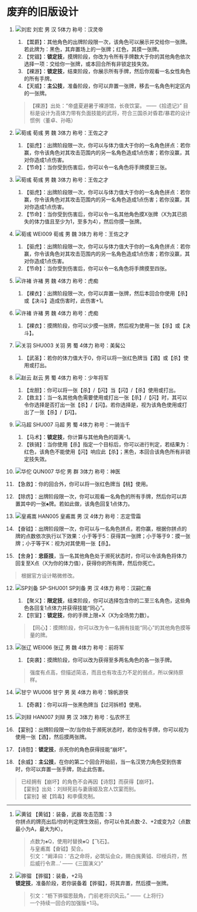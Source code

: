 # 废弃的旧版设计

1. ![刘宏](./assets/images/ext-main/ext1/E1-刘宏.jpg) 刘宏 男 汉 5体力 称号：汉灵帝
   1. 【鬻爵】：其他角色的出牌阶段限一次，该角色可以展示并交给你一张牌。若此牌为：黑色，其弃置场上的一张牌；红色，其摸一张牌。
   2. 【党锢】：**锁定技**，摸牌阶段，你改为令所有手牌数大于你的其他角色依次选择一项：交给你一张牌，或本回合所有非锁定技失效。
   3. 【裸游】：**锁定技**，结束阶段，你展示所有手牌，然后你观看一名女性角色的所有手牌。
   4. 【天威】：**主公技**，准备阶段，你可以弃置一张牌，移去一名角色判定区内的一张牌。

   > 【裸游】出处：“帝盛夏避暑于裸游馆，长夜饮宴。  ——《拾遗记》”
   > 目标是设计为高体力带有负面技能的武将，符合三国杀对昏君/暴君的设计惯例（董卓、孙晧）

2. ![荀彧](./assets/images/standard/ST-荀彧.jpg) 荀彧 男 魏 3体力 称号：王佐之才
   1. 【驱虎】：出牌阶段限一次，你可以与体力值大于你的一名角色拼点：若你赢，你令该角色对其攻击范围内的另一名角色造成1点伤害；若你没赢，其对你造成1点伤害。
   2. 【节命】：当你受到伤害后，你可以令一名角色将手牌摸至三张。
3. ![荀彧](./assets/images/standard/ST-荀彧-v2.jpg) 荀彧 男 魏 3体力 称号：王佐之才
   1. 【驱虎】：出牌阶段限一次，你可以与体力值大于你的一名角色拼点：若你赢，你令该角色对其攻击范围内的另一名角色造成1点伤害；若你没赢，其对你造成1点伤害。
   2. 【节命】：当你受到伤害后，你可以令一名其他角色摸X张牌（X为其已损失的体力值且至少为1，至多为4），然后你摸一张牌。
4. ![荀彧](./assets/images/standard/ST-荀彧-v3.jpg) WEI009 荀彧 男 魏 3体力 称号：王佐之才
   1. 【驱虎】：出牌阶段限一次，你可以与体力值大于你的一名角色拼点：若你赢，你令该角色对其攻击范围内的另一名角色造成1点伤害；若你没赢，其对你造成1点伤害。
   2. 【节命】：当你受到伤害后，你可以令一名角色将手牌摸至四张。
5. ![许褚](./assets/images/standard/ST-许褚.jpg) 许褚 男 魏 4体力 称号：虎痴
   1. 【裸衣】：出牌阶段限一次，你可以弃置一张牌，然后本回合你使用【杀】或【决斗】造成伤害时，此伤害+1。
6. ![许褚](./assets/images/standard/ST-许褚-v2.jpg) 许褚 男 魏 4体力 称号：虎痴
   1. 【裸衣】：摸牌阶段，你可以少摸一张牌，然后视为使用一张【杀】或【决斗】。
7. ![关羽](./assets/images/standard/ST-关羽.jpg) SHU003 关羽 男 蜀 4体力 称号：美髯公
   1. 【武圣】：若你的体力值大于0，你可以将一张红色牌当【酒】或【杀】使用或打出。
8. ![赵云](./assets/images/standard/ST-赵云.jpg) 赵云 男 蜀 4体力 称号：少年将军
   1. 【龙胆】：你可以将一张【杀】/【闪】当【闪】/【杀】使用或打出。
   2. 【救主】：当一名其他角色需要使用或打出一张【杀】/【闪】时，其可以令你选择是否打出一张【杀】/【闪】。若你选择是，视为该角色使用或打出了一张【杀】/【闪】。
9. ![马超](./assets/images/standard/ST-马超.jpg) SHU007 马超 男 蜀 4体力 称号：一骑当千
   1. 【马术】：**锁定技**，你计算与其他角色的距离-1。
   2. 【铁骑】：当你使用【杀】指定一个目标后，你可以进行判定，若结果为：红色，该角色不能使用【闪】响应此【杀】；黑色，本回合该角色所有非锁定技失效。
10. ![华佗](./assets/images/standard/ST-华佗.jpg) QUN007 华佗 男 群 3体力 称号：神医
   1. 【急救】：你的回合外，你可以将一张红色牌当【桃】使用。
   2. 【除疠】：出牌阶段限一次，你可以观看一名角色的所有手牌，然后你可以弃置其中的一张♠牌。若如此做，该角色回复1点体力。
11. ![皇甫嵩](./assets/images/ext-main/ext1/E1-皇甫嵩.jpg) HAN005 皇甫嵩 男 汉 4体力 称号：志定雪霜
   1. 【奋钺】：出牌阶段限一次，你可以与一名角色拼点，若你赢，根据你拼点的牌的点数依次执行以下效果：小于等于5：获得其一张牌；小于等于9：摸一张牌；小于等于K：视为对其使用一张【杀】。
   2. 【舍身】：**忠臣技**，当一名其他角色处于濒死状态时，你可以令该角色将体力回复至X点（X为你的体力值），获得你的所有牌，然后你死亡。

   > 根据官方设计略微修改。
12. ![SP刘备](./assets/images/ext-main/ext1/E1-SP刘备.jpg) SP-SHU001 SP刘备 男 汉 4体力 称号：汉嗣仁裔
    1. 【聚义】：**限定技**，结束阶段，你可以选择包含你的二至三名角色，这些角色各回复1点体力并获得技能“同心”。
    2. 【宗室】：**锁定技**，你的手牌上限+X（X为全场势力数）。

    > 【同心】：摸牌阶段，你可以改为令一名拥有技能“同心”的其他角色摸等量的牌。
13. ![张辽](./assets/images/standard/ST-张辽.jpg) WEI006 张辽 男 魏 4体力 称号：前将军
    1. 【突袭】：摸牌阶段，你可以改为获得至多两名角色的各一张手牌。

    > 强度有点高，但描述简洁，而且也有攻击力不足的弱点，所以保持原样。
14. ![甘宁](./assets/images/standard/ST-甘宁.jpg) WU006 甘宁 男 吴 4体力 称号：锦帆游侠
    1. 【奇袭】：你可以将一张黑色牌当【过河拆桥】使用。
15. ![刘辩](../assets/images/ext-main/ext2/E2-刘辩.jpg) HAN007 刘辩 男 汉 3体力 称号：弘农怀王  
   1. 【宴别】：出牌阶段限一次/当你处于濒死状态时，若你没有手牌，你可以视为使用一张【酒】，然后摸两张牌。
   2. 【诗怨】：**锁定技**，杀死你的角色获得技能“崩坏”。
   3. 【余威】：**主公技**，在你的第二个回合开始前，当一名汉势力角色受到伤害时，你可以弃置一张手牌，防止此伤害。

   > 已经拥有【崩坏】的角色不会再因【诗怨】而获得【崩坏】。  
   > 【宴别】出处：刘辩死前与妻唐姬及宫人饮宴而别。  
   > 【宴别】被【鸩毒】和李儒克制。  

----

1. ![黄钺](./assets/images/ext-main/ext1/E1-EX-SQ-黄钺.png) 【黄钺】：装备，武器 攻击范围：3  
   你拼点的牌亮出后/你的判定牌生效前，你可以令其点数-2、+2或变为2（点数最小为A，最大为K）。

   > 点数为♠Q，使用时替换♠Q【飞石】。  
   > 与皇甫嵩【奋钺】契合。  
   > 引文：“阚泽曰：‘古之命将，必筑坛会众，赐白旄黄钺、印绶兵符，然后威行令肃…’  ——《三国演义》”
2. ![骅骝](./assets/images/cards/E2-CK-骅骝.png) 【骅骝】：装备，+2马  
   **锁定技**，准备阶段，若你装备着【骅骝】，将其弃置，然后摸一张牌。

   > 引文：“枥下骅骝思鼓角，门前老将识风云。” ——《上将行》  
   > 一个持续一回合的加强版+1马。  
